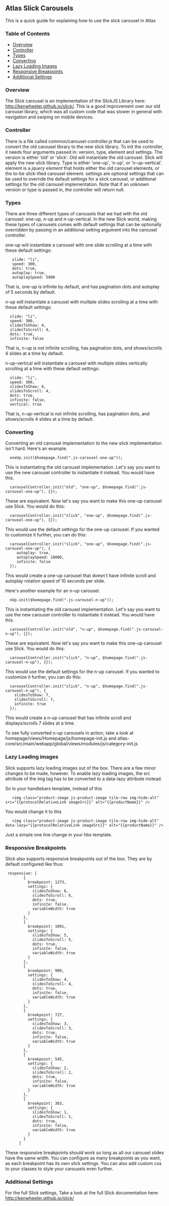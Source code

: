 ## Atlas Slick Carousels

This is a quick guide for explaining how to use the slick carousel in Atlas

### Table of Contents

* [Overview](#overview)
* [Controller](#controller)
* [Types](#types)
* [Converting](#converting)
* [Lazy Loading Images](#lazy-loading-images)
* [Responsive Breakpoints](#responsive-breakpoints)
* [Additional Settings](#additional-settings)

### Overview

The Slick carousel is an implementation of the SlickJS Library here: http://kenwheeler.github.io/slick/.
This is a good improvement over our old carousel library, which was all custom code that was
slower in general with navigation and swiping on mobile devices.

### Controller

There is a file called common/carousel-controller.js that can be used to convert the old carousel
library to the new slick library.
To init the controller, it needs four arguments passed in: version, type, element and settings.
The version is either 'old' or 'slick'. Old will instantiate the old carousel. Slick will apply the new slick library.
Type is either 'one-up', 'n-up', or 'n-up-vertical'. 
element is a *jquery element* that holds either the old carousel elements, or the to-be slick-ified carousel element.
settings are optional settings that can be used to override the default settings for a slick carousel, 
or additional settings for the old carousel implementation.
Note that if an unknown version or type is passed in, the controller will return null. 

### Types

There are three different types of carousels that we had with the old carousel: one-up, n-up and n-up-vertical.
In the new Slick world, making these types of carousels comes with default settings that can be optionally overridden
by passing in an additional setting argument into the carousel controller.

one-up will instantiate a carousel with one slide scrolling at a time with these default settings:
```
   slide: "li",
   speed: 300,
   dots: true,
   autoplay: true,
   autoplaySpeed: 5000
```
That is, one-up is infinite by default, and has pagination dots and autoplay of 5 seconds by default. 

n-up will instantiate a carousel with multiple slides scrolling at a time with these default settings:
```
  slide: "li",
  speed: 300,
  slidesToShow: 4,
  slidesToScroll: 4,
  dots: true,
  infinite: false
```
That is, n-up is not infinite scrolling, has pagination dots, and shows/scrolls 4 slides at a time by default.

n-up-vertical will instantiate a carousel with multiple slides vertically scrolling 
at a time with these default settings:
```
  slide: "li",
  speed: 300,
  slidesToShow: 4,
  slidesToScroll: 4,
  dots: true,
  infinite: false,
  vertical: true
```
That is, n-up-vertical is not infinite scrolling, has pagination dots, and shows/scrolls 4 slides at a time by default.

### Converting
Converting an old carousel implementation to the new slick implementation isn't hard. Here's an example.
```
  oneUp.init($homepage.find(".js-carousel-one-up"));
```
This is instantiating the old carousel implementation. 
Let's say you want to use the new carousel controller to instantiate it instead. You would have this.
```
  carouselController.init("old", "one-up", $homepage.find(".js-carousel-one-up"), {});
```
These are equivalent. Now let's say you want to make this one-up carousel use Slick. You would do this:

```
  carouselController.init("slick", "one-up", $homepage.find(".js-carousel-one-up"), {});
```
This would use the default settings for the one-up carousel. If you wanted to customize it further, you can do this:
```
  carouselController.init("slick", "one-up", $homepage.find(".js-carousel-one-up"), {
     autoplay: true,
     autoplaySpeed: 10000,
     infinite: false
  });
```
This would create a one-up carousel that doesn't have infinite scroll 
and autoplay rotation speed of 10 seconds per slide. 

Here's another example for an n-up carousel.
```
  nUp.init($homepage.find(".js-carousel-n-up"));
```
This is instantiating the old carousel implementation. 
Let's say you want to use the new carousel controller to instantiate it instead. You would have this.
```
  carouselController.init("old", "n-up", $homepage.find(".js-carousel-n-up"), {});
```
These are equivalent. Now let's say you want to make this one-up carousel use Slick. You would do this:

```
  carouselController.init("slick", "n-up", $homepage.find(".js-carousel-n-up"), {});
```
This would use the default settings for the n-up carousel. If you wanted to customize it further, you can do this:
```
  carouselController.init("slick", "n-up", $homepage.find(".js-carousel-n-up"), {
    slidesToShow: 7,
    slidesToScroll: 7,
    infinite: true
  });
```
This would create a n-up carousel that has infinite scroll and displays/scrolls 7 slides at a time.

To see fully converted n-up carousels in action, take a look at homepage/views/Homepage/js/homepage-init.js
and atlas-core/src/main/webapp/global/views/modules/js/category-init.js

### Lazy Loading images

Slick supports lazy loading images out of the box. There are a few minor changes to be made, however. 
To enable lazy loading images, the src attribute of the img tag has to be converted to a data-lazy attribute instead.

So in your handlebars template, instead of this
```
   <img class="product-image js-product-image tile-row img-hide-alt" src="{{protocolRelativeLink imageSrc}}" alt="{{productName}}" />
```
You would change it to this
```
   <img class="product-image js-product-image tile-row img-hide-alt" data-lazy="{{protocolRelativeLink imageSrc}}" alt="{{productName}}" />
```
Just a simple one line change in your hbs template. 

### Responsive Breakpoints

Slick also supports responsive breakpoints out of the box. 
They are by default configured like thus:
```
 responsive: [
        {
          breakpoint: 1273,
          settings: {
            slidesToShow: 6,
            slidesToScroll: 6,
            dots: true,
            infinite: false,
            variableWidth: true
          }
        },
        {
          breakpoint: 1091,
          settings: {
            slidesToShow: 5,
            slidesToScroll: 5,
            dots: true,
            infinite: false,
            variableWidth: true
          }
        },
        {
          breakpoint: 909,
          settings: {
            slidesToShow: 4,
            slidesToScroll: 4,
            dots: true,
            infinite: false,
            variableWidth: true
          }
        },
        {
          breakpoint: 727,
          settings: {
            slidesToShow: 3,
            slidesToScroll: 3,
            dots: true,
            infinite: false,
            variableWidth: true
          }
        },
        {
          breakpoint: 545,
          settings: {
            slidesToShow: 2,
            slidesToScroll: 2,
            dots: true,
            infinite: false,
            variableWidth: true
          }
        },
        {
          breakpoint: 363,
          settings: {
            slidesToShow: 1,
            slidesToScroll: 1,
            dots: true,
            infinite: false,
            variableWidth: true
          }
        }
      ]
```
These responsive breakpoints should work so long as all our carousel slides have the same width. 
You can configure as many breakpoints as you want, as each breakpoint has its own slick settings. 
You can also add custom css to your classes to style your carousels even further.

### Additional Settings

For the full Slick settings, Take a look at the full Slick documentation here: http://kenwheeler.github.io/slick/